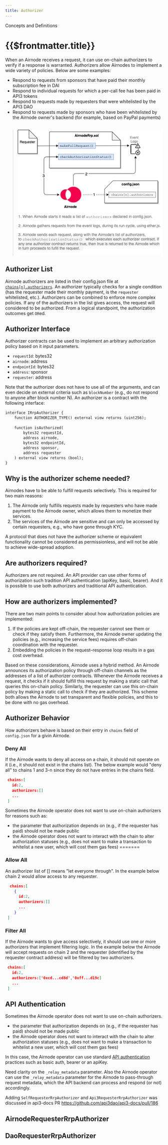 ```yaml
---
title: Authorizer
---
```


<TitleSpan>Concepts and Definitions</TitleSpan>

# {{$frontmatter.title}}

<TocHeader />
<TOC class="table-of-contents" :include-level="[2,3]" />

When an Airnode receives a request, it can use on-chain authorizers to verify if a response is warranted. Authorizers allow Airnodes to implement a wide variety of policies. Below are some examples:

- Respond to requests from sponsors that have paid their monthly subscription fee in DAI
- Respond to individual requests for which a per-call fee has been paid in API3 tokens
- Respond to requests made by requesters that were whitelisted by the API3 DAO
- Respond to requests made by sponsors who have been whitelisted by the Airnode owner's backend (for example, based on PayPal payments)
<br/><br/>

>![concept-authorizer](../assets/images/concepts-authorizers.png)

## Authorizer List

Airnode authorizers are listed in their config.json file at [`chains[n].authorizers`](../grp-providers/guides/build-an-airnode/configuring-airnode.md#chains). An authorizer typically checks for a single condition (has the requester made their monthly payment, is the `requester` whitelisted, etc.). Authorizers can be combined to enforce more complex policies. If any of the authorizers in the list gives access, the request will considered to be authorized. From a logical standpoint, the authorization outcomes get `OR`ed.

## Authorizer Interface

Authorizer contracts can be used to implement an arbitrary authorization policy based on it input parameters.

- `requestId`: bytes32
- `airnode`: address
- `endpointId`: bytes32
- `address`: sponsor
- `requester`: address

Note that the authorizer does not have to use all of the arguments, and can even decide on external criteria such as `blockNumber` (e.g., do not respond to anyone after block number N). An authorizer is a contract with the following interface:

```solidity
interface IRrpAuthorizer {
    function AUTHORIZER_TYPE() external view returns (uint256);

    function isAuthorized(
        bytes32 requestId,
        address airnode,
        bytes32 endpointId,
        address sponsor,
        address requester
    ) external view returns (bool);
}
```

## Why is the authorizer scheme needed?

Airnodes have to be able to fulfill requests selectively. This is required for two main reasons:

1. The Airnode only fulfills requests made by requesters who have made payment to the Airnode owner, which allows them to monetize their services.
1. The services of the Airnode are sensitive and can only be accessed by certain requesters, e.g., who have gone through KYC.

A protocol that does not have the authorizer scheme or equivalent functionality cannot be considered as permissionless, and will not be able to achieve wide-spread adoption.

## Are authorizers required?

Authorizers are not required. An API provider can use other forms of authorization such tradition API authentication (apiKey, basic, bearer). And it is possible to use both authorizers and traditional API authentication.

## How are authorizers implemented?

There are two main points to consider about how authorization policies are implemented:

1. If the policies are kept off-chain, the requester cannot see them or check if they satisfy them. Furthermore, the Airnode owner updating the policies (e.g., increasing the service fees) requires off-chain coordination with the requester.
2. Embedding the policies in the request–response loop results in a gas cost overhead.

Based on these considerations, Airnode uses a hybrid method. An Airnode announces its authorization policy through off-chain channels as the addresses of a list of authorizer contracts. Whenever the Airnode receives a request, it checks if it should fulfill this request by making a static call that queries this on-chain policy. Similarly, the requester can use this on-chain policy by making a static call to check if they are authorized. This scheme both allows the Airnode to set transparent and flexible policies, and this to be done with no gas overhead.

## Authorizer Behavior

How authorizers behave is based on their entry in `chains` field of `config.json` for a givin Airnode.

### Deny All

If the Airnode wants to deny all access on a chain, it should not operate on it (i.e., it should not exist in the chains list). The below example would "deny all" to chains 1 and 3-n since they do not have entries in the chains field.

```json
 chains:[
   id:2,
   authorizers:[]
   ...
 ]
```


Sometimes the Airnode operator does not want to use on-chain authorizers for reasons such as:

- the parameter that authorization depends on (e.g., if the requester has paid) should not be made public
- the Airnode operator does not want to interact with the chain to alter authorization statuses (e.g., does not want to make a transaction to whitelist a new user, which will cost them gas fees)
=======
### Allow All


An authorizer list of [] means "let everyone through". In the example below chain 2 would allow access to any requester.

```json
  chains:[
    {
      id:2,
      authorizers:[]
      ...
    }
 ]
```
### Filter All

If the Airnode wants to give access selectively, it should use one or more authorizers that implement filtering logic. In the example below the Airnode will accept requests on chain 2 and the requester (identified by the requester contract address) will be filtered by two authorizers.

```json
 chains:[
   id:2,
   authorizers:['0xcd...cd8d','0xff...d19c]
   ...
 ]
```

## API Authentication

Sometimes the Airnode operator does not want to use on-chain authorizers.

- the parameter that authorization depends on (e.g., if the requester has paid) should not be made public
- the Airnode operator does not want to interact with the chain to alter authorization statuses (e.g., does not want to make a transaction to whitelist a new user, which will cost them gas fees)

In this case, the Airnode operator can use standard [API authentication](api-auth.md) practices such as basic auth, bearer or an apiKey.

<Fix>Need clarity on the <code>_relay_metadata</code> parameter.</Fix>
Also the Airnode operator can use the `_relay_metadata` parameter for the Airnode to pass-through request metadata, which the API backend can process and respond (or not) accordingly.

<Fix>Adding <code>SelfRequesterRrpAuthorizer</code> and <code>Api3RequesterRrpAuthorizer</code> was discussed in api3-docs PR https://github.com/api3dao/api3-docs/pull/186</Fix>

## AirnodeRequesterRrpAuthorizer

## DaoRequesterRrpAuthorizer
